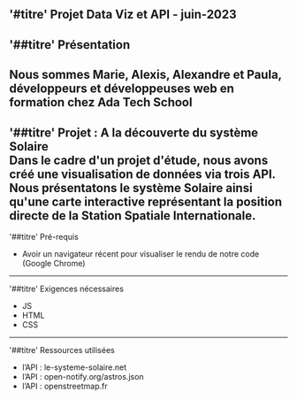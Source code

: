 '#titre' Projet Data Viz et API - juin-2023   
-----  
'##titre' Présentation    
-----  
Nous sommes Marie, Alexis, Alexandre et Paula, développeurs et développeuses web en formation chez Ada Tech School    
-----  
'##titre' Projet : A la découverte du système Solaire     
Dans le cadre d'un projet d'étude, nous avons créé une visualisation de données via trois API.   
Nous présentatons le système Solaire ainsi qu'une carte interactive représentant la position directe de la Station Spatiale Internationale.     
-----  
'##titre' Pré-requis     
* Avoir un navigateur récent pour visualiser le rendu de notre code (Google Chrome)  
-----  
'##titre' Exigences nécessaires    
* JS    
* HTML    
* CSS    
-----  
'##titre' Ressources utilisées    
* l’API : le-systeme-solaire.net    
* l’API : open-notify.org/astros.json     
* l’API : openstreetmap.fr    



